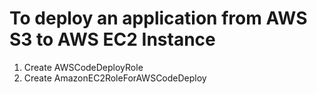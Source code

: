 # To deploy an application from AWS S3 to AWS EC2 Instance
1. Create AWSCodeDeployRole<br>
2. Create AmazonEC2RoleForAWSCodeDeploy<br>

